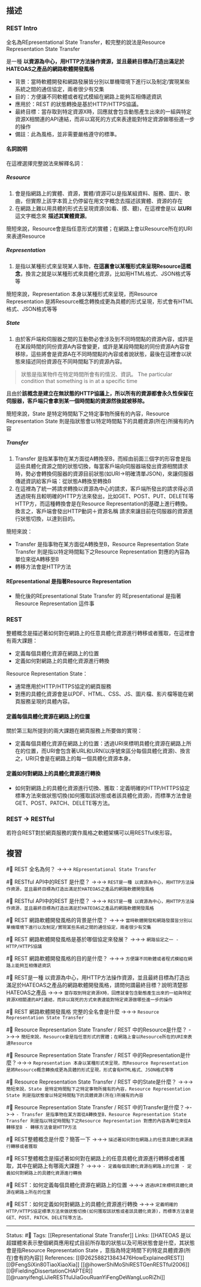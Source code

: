 ## 描述


### REST Intro

全名為REpresentational State Transfer，較完整的說法是Resource Representation State Transfer

是一種 **以資源為中心，用HTTP方法操作資源，並且最終目標為打造出滿足於HATEOAS之產品的網路軟體開發風格**

- 背景：當時軟體開發和網路發展皆分別以單機環境下進行以及制定/實現某些系統之間的通信協定，兩者很少有交集
- 目的：方便讓不同軟體或者程式模組在網路上能夠互相傳遞資訊
- 應用於：REST 的狀態轉換是基於HTTP/HTTPS協議。
- 最終目標：當存取到特定資源X時，回應就會包含動態產生出來的一組與特定資源X相關連的API連結，而非以寫死的方式來表達能對特定資源做哪些進一步的操作
- 備註：此為風格，並非需要嚴格遵守的標準。

#### 名詞說明

在這裡選擇完整說法來解釋名詞：

##### Resource
1. 會是指網路上的實體、資源，實體/資源可以是指某組資料、服務、圖片、歌曲，但實際上該字本質上仍停留在用文字概念去描述該實體、資源的存在
2. 在網路上難以用具體的形式去呈現資源(如看、摸、聽)，在這裡會是以 **以URI** 這文字概念來 **描述其實體資源**。

簡短來說，Resource會是指任意形式的實體；在網路上會以Resource所在的URI來表達Resource

##### Representation
1. 是指以某種形式來呈現某人事物，**在這裏會以某種形式來呈現Resource這概念**，換言之就是以某種形式來具體化資源，比如用HTML格式、JSON格式等等

簡短來說，Representation 本身以某種形式來呈現，而Resource Representation 是將Resource概念轉換成更為具體的形式呈現，形式會有HTML格式、JSON格式等等

##### State
1. 由於客戶端和伺服器之間的互動勢必會涉及到不同時間點的資源內容，或許是在某段時間的同份資源A內容會變更，或許是某段時間點的同份資源A內容會移除，這些將會是資源A在不同時間點的內容或者說狀態，最後在這裡會以狀態來描述同份資源在不同時間點下的資源內容。

> 狀態是指某物件在特定時間所會有的情況、資訊。 The particular condition that something is in at a specific time

且由於**該概念是建立在無狀態的HTTP協議上，所以所有的資源都會永久性保留在伺服器，客戶端只會拿到某一個時間點的資源然後就被移除。**


簡短來說，State 是特定時間點下之特定事物所擁有的內容，Resource Representation State 則是指狀態會以特定時間點下的具體資源(所在)所擁有的內容

##### Transfer
1. Transfer 是指某事物在某方面從A轉換至B，而經由前面三個字的形容會是指這些具體化資源之間的狀態切換，每當客戶端向伺服器端發出資源相關請求時，勢必會轉換伺服器的資源目前狀態(如URI->明確清單JSON)，來讓伺服器傳遞資訊給客戶端：從狀態A轉換至轉換B
2. 在這裡為了統一將請求轉換以資源為中心的請求，客戶端所發出的請求得必須透過現有且較明確的HTTP方法來發出，比如GET、POST、PUT、DELETE等HTTP方，而這種轉換會是在Resource Representation的基礎上進行轉換。 換言之，客戶端會發出HTTP動詞＋資源名稱 請求來讓目前在伺服器的資源進行狀態切換，以達到目的。

簡短來說：
- Transfer 是指事物在某方面從A轉換至B，Resource Representation State Transfer 則是指以特定時間點下之Resource Representation 對應的內容為單位來從A轉移至B
- 轉移方法會是HTTP方法


#### REpresentational 是指著Resource Representation 
- 簡化後的REpresentational State Transfer 的 REpresentational 是指著Resource Representation 這件事


### REST
整體概念是描述著如何對在網路上的任意具體化資源進行轉移或者獲取，在這裡會有兩大課題：
- 定義每個具體化資源在網路上的位置
- 定義如何對網路上的具體化資源進行轉換

Resource Representation State：
- 通常應用於HTTP/HTTPS協定的網頁服務
- 對應的具體化資源會是以PDF、HTML、CSS、JS、圖片檔、影片檔等能在網頁服務呈現的具體內容。

#### 定義每個具體化資源在網路上的位置
關於第三點所提到的兩大課題在網頁服務上所要做的實現：
- 定義每個具體化資源在網路上的位置：透過URI來標明具體化資源在網路上所在的位置，而URI會包含著URL和URN(以序號來區分每個具體化資源)、換言之，URI只會是在網路上的每一個具體化資源本身。

#### 定義如何對網路上的具體化資源進行轉換
- 如何對網路上的具體化資源進行切換、獲取：定義明確的HTTP/HTTPS協定標準方法來做狀態切換(如何獲取該狀態或者該具體化資源)，而標準方法會是GET、POST、PATCH、DELETE等方法。


### REST -> RESTful
若符合REST對於網頁服務的實作風格之軟體架構可以用RESTful來形容。


## 複習

#🧠 REST 全名為何？ ->->-> `REpresentational State Transfer`
<!--SR:!2023-08-01,155,230-->

#🧠 RESTful API中的REST 是什麼？ ->->-> `REST是一種 以資源為中心，用HTTP方法操作資源，並且最終目標為打造出滿足於HATEOAS之產品的網路軟體開發風格`
<!--SR:!2023-05-02,97,245-->
<!--SR:!2023-01-29,67,250-->


#🧠 RESTful API中的REST 是什麼？ ->->-> `REST是一種 以資源為中心，用HTTP方法操作資源，並且最終目標為打造出滿足於HATEOAS之產品的網路軟體開發風格`
<!--SR:!2023-05-02,97,245-->


#🧠 REST 網路軟體開發風格的背景是什麼？ ->->-> `當時軟體開發和網路發展皆分別以單機環境下進行以及制定/實現某些系統之間的通信協定，兩者很少有交集`
<!--SR:!2023-08-18,190,250-->

#🧠 REST 網路軟體開發風格是基於哪個協定來發展？ ->->-> `網路協定之一 - HTTP/HTTPS協議`
<!--SR:!2023-07-21,171,250-->

#🧠 REST 網路軟體開發風格的目的是什麼？ ->->-> `方便讓不同軟體或者程式模組在網路上能夠互相傳遞資訊`
<!--SR:!2023-09-19,181,230-->

#🧠 REST是一種 以資源為中心，用HTTP方法操作資源，並且最終目標為打造出滿足於HATEOAS之產品的網路軟體開發風格，請問何謂最終目標？說明清楚那HATEOAS之產品 ->->-> `當存取到特定資源X時，回應就會包含動態產生出來的一組與特定資源X相關連的API連結，而非以寫死的方式來表達能對特定資源做哪些進一步的操作`
<!--SR:!2023-10-14,219,249-->


#🧠 REST 網路軟體開發風格 完整的全名會是什麼 ->->-> `Resource Representation State Transfer`
<!--SR:!2023-05-11,125,250-->


#🧠 Resource Representation State Transfer / REST 中的Resource是什麼？ ->->-> `簡短來說，Resource會是指任意形式的實體；在網路上會以Resource所在的URI來表達Resource`
<!--SR:!2023-05-16,38,224-->


#🧠  Resource Representation State Transfer / REST 中的Representation是什麼？->->-> `Representation 本身以某種形式來呈現，而Resource Representation 是將Resource概念轉換成更為具體的形式呈現，形式會有HTML格式、JSON格式等等`
<!--SR:!2023-08-21,193,250-->


#🧠 Resource Representation State Transfer / REST 中的State是什麼？ ->->-> `簡短來說，State 是特定時間點下之特定事物所擁有的內容，Resource Representation State 則是指狀態會以特定時間點下的具體資源(所在)所擁有的內容`
<!--SR:!2023-08-26,197,250-->


#🧠 Resource Representation State Transfer / REST 中的Transfer是什麼？->->-> `- Transfer 是指事物在某方面從A轉換至B，Resource Representation State Transfer 則是指以特定時間點下之Resource Representation 對應的內容為單位來從A轉移至B - 轉移方法會是HTTP方法`
<!--SR:!2023-06-18,117,209-->

#🧠 REST整體概念是什麼？簡答一下 ->->-> `描述著如何對在網路上的任意具體化資源進行轉移或者獲取`
<!--SR:!2023-05-10,113,210-->

#🧠 REST整體概念是描述著如何對在網路上的任意具體化資源進行轉移或者獲取，其中在網路上有哪兩大課題？ ->->-> `- 定義每個具體化資源在網路上的位置 - 定義如何對網路上的具體化資源進行轉換`
<!--SR:!2023-08-19,191,250-->


#🧠 REST：如何定義每個具體化資源在網路上的位置 ->->-> `透過URI來標明具體化資源在網路上所在的位置`
<!--SR:!2023-07-19,170,250-->

#🧠 REST：如何定義如何對網路上的具體化資源進行轉換 ->->-> `定義明確的HTTP/HTTPS協定標準方法來做狀態切換(如何獲取該狀態或者該具體化資源)，而標準方法會是GET、POST、PATCH、DELETE等方法。`
<!--SR:!2023-10-15,217,249-->



---
Status: #🌱 
Tags:
[[Representational State Transfer]]
Links:
[[HATEOAS 是以超媒體來表示整個網頁應用程式目前所存取的狀態以及可用狀態會是什麼，其狀態會是指Resource Representation State ，意指為特定時間下的特定具體資源(所在)會有的內容]]
References:
[[@262588213843476HowExplainedREST]]
[[@FengSiXin80TiaoXiaoXia]]
[[@ihowerShiMoShiRESTGenRESTful2006]]
[[@FieldingDissertationCHAPTER]]
[[@ruanyifengLiJieRESTfulJiaGouRuanYiFengDeWangLuoRiZhi]]